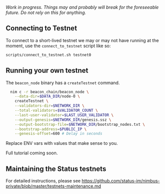 _Work in progress. Things may and probably will break for the foreseeable future. Do not rely on this for anything._

## Connecting to Testnet

To connect to a short-lived testnet we may or may not have running at the moment, use the `connect_to_testnet` script like so:

```bash
scripts/connect_to_testnet.sh testnet0
```

## Running your own testnet

The `beacon_node` binary has a `createTestnet` command.

```bash
  nim c -r beacon_chain/beacon_node \
    --data-dir=$DATA_DIR/node-0 \
    createTestnet \
    --validators-dir=$NETWORK_DIR \
    --total-validators=$VALIDATOR_COUNT \
    --last-user-validator=$LAST_USER_VALIDATOR \
    --output-genesis=$NETWORK_DIR/genesis.ssz \
    --output-bootstrap-file=$NETWORK_DIR/bootstrap_nodes.txt \
    --bootstrap-address=$PUBLIC_IP \
    --genesis-offset=600 # Delay in seconds
```

Replace ENV vars with values that make sense to you.

Full tutorial coming soon.

## Maintaining the Status testnets

For detailed instructions, please see https://github.com/status-im/nimbus-private/blob/master/testnets-maintenance.md

